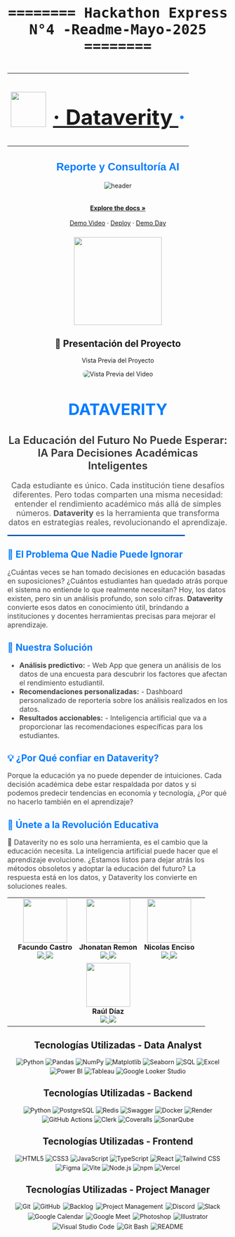 <!-- Sección del título principal de la Hackathon -->
<div align="center" style="font-family: 'Fira Code', monospace; font-size: 2rem;">
  <h4>======== Hackathon Express N°4 -Readme-Mayo-2025 ========</h4>
</div>

<!-- Encabezado centrado con logotipo e hipervínculo al login de Dataverity -->
<div align="center">
  <table>
    <tr>
      <td>
        <!-- Logotipo del proyecto -->
        <img src="https://github.com/Jhone-fori-freelancer/Hackathon-Express-N-4-/blob/d0e8ebd5c1b3a8394509f1e85f862bb9e6cc6702/img/Recurso%205%400.5x.png" width="80">
      </td>
      <td>
        <!-- Título con enlace al sistema de autenticación -->
        <h1 align="center" style="color: #007bff; font-size: 3rem;"> 
          <a href="https://iupi-fintech-nine.vercel.app/auth">· Dataverity </a> ·
        </h1>
      </td>
    </tr>
  </table>
</div>



<!-- Subtítulo con una breve descripción del proyecto -->
<h2 align="center" style="color: #007bff; font-family: 'Arial', sans-serif; font-weight: 600; font-size: 24px;">
 Reporte y Consultoría AI
</h2>

<!-- Espaciador visual para mantener la estructura -->
<div align="center"></div>

<!-- HEADER: Imagen de portada representativa -->
<div align="center" width="100">
  <img src="https://github.com/Jhone-fori-freelancer/Hackathon-Express-N-4-/blob/3059f6c604e4d92dd6ace057d12030ca098d61de/exelente-portada.png"
  alt="header"/>
</div>







<!-- Espaciador adicional para mantener la estructura limpia -->
<div align="center">
<br />
</div>

<!-- Sección de enlaces destacados y recursos visuales -->
<div align="center">
  <br />
  <a href="https://drive.google.com/drive/folders/1-dWnkU2_lItQym67uMMjzyHib0sHOiKL"><strong>Explore the docs »</strong></a>
  <br /><br />
  <a href="https://www.youtube.com/watch?v=yIr_1CasXkM&t=2933s">Demo Video</a> · 
  <a href="https://iupi-fintech-nine.vercel.app/auth">Deploy</a> · 
  <a href="https://drive.google.com/drive/folders/1-dWnkU2_lItQym67uMMjzyHib0sHOiKL">Demo Day</a>
</div>

<!-- Imagen destacada o representativa del proyecto -->
<div align="center">
  <p style="color: #007bff; font-weight: bold; font-size: 24px;">
    
  </p>
  <p align="center">
    <img src="https://github.com/Jhone-fori-freelancer/Hackathon-Express-N-4-/blob/a82c6cef8a8c383d6ce8c2f022089ffc0205e058/img/Recurso%205%400.5x.png" width="200"/>
  </p>
</div>










<!-- Sección de presentación en video del proyecto -->
<div align="center" style="margin-top: 20px;">
  <h2>🎥 Presentación del Proyecto</h2>
  <p>Vista Previa del Proyecto</p>

  <!-- Imagen/GIF que muestra una vista previa del video -->
  <img src="https://github.com/Jhone-fori-freelancer/Hackathon-Express-N-4-/blob/63400d2517ce5145ea0792b1f7febb33d53ce5d9/ezgif.com-optimize.gif"
       alt="Vista Previa del Video"
       style="max-width: 100%; border-radius: 10px;">
</div>































<!-- Título principal del proyecto: nombre de la plataforma -->
<h1 align="center" style="color: #007bff; font-size: 36px; font-weight: bold;">
  DATAVERITY
</h1>

<!-- Subtítulo con propuesta de valor: enfoque en inteligencia artificial aplicada a la educación -->
<h2 align="center" style="color: #333; font-size: 24px; font-weight: 600;">
  La Educación del Futuro No Puede Esperar: IA Para Decisiones Académicas Inteligentes
</h2>

<!-- Párrafo introductorio: descripción del problema educativo y presentación de Dataverity como solución transformadora -->
<p align="center" style="font-size: 18px; color: #555;">
  Cada estudiante es único. Cada institución tiene desafíos diferentes. Pero todas comparten una misma necesidad: entender el rendimiento académico más allá de simples números. 
  <strong>Dataverity</strong> es la herramienta que transforma datos en estrategias reales, revolucionando el aprendizaje.
</p>

<!-- Línea divisoria para separación visual entre la introducción y el contenido temático -->
<hr style="border: 1px solid #007bff; width: 80%;">

<!-- Sección del problema detectado en el sistema educativo actual -->
<h2 style="color: #007bff;">🔎 El Problema Que Nadie Puede Ignorar</h2>
<p style="font-size: 16px; color: #444;">
  ¿Cuántas veces se han tomado decisiones en educación basadas en suposiciones? ¿Cuántos estudiantes han quedado atrás porque el sistema no entiende lo que realmente necesitan? 
  Hoy, los datos existen, pero sin un análisis profundo, son solo cifras. <strong>Dataverity</strong> convierte esos datos en conocimiento útil, brindando a instituciones y docentes 
  herramientas precisas para mejorar el aprendizaje.
</p>

<!-- Sección de la solución propuesta por la plataforma -->
<h2 style="color: #007bff;">🚀 Nuestra Solución</h2>
<ul style="font-size: 16px; color: #444;">
  <li><strong>Análisis predictivo:</strong> - Web App que genera un análisis de los datos de una encuesta para descubrir los factores que afectan el rendimiento estudiantil.</li>
  <li><strong>Recomendaciones personalizadas:</strong> - Dashboard personalizado de reportería sobre los análisis realizados en los datos.</li>
  <li><strong>Resultados accionables:</strong> - Inteligencia artificial que va a proporcionar las recomendaciones específicas para los estudiantes.</li>
</ul>

<!-- Sección de argumentos para confiar en la solución propuesta -->
<h2 style="color: #007bff;">💡 ¿Por Qué confiar en Dataverity?</h2>
<p style="font-size: 16px; color: #444;">
  Porque la educación ya no puede depender de intuiciones. Cada decisión académica debe estar respaldada por datos y si podemos predecir tendencias en economía y tecnología, ¿Por qué no hacerlo también en el aprendizaje?
</p>

<!-- Sección final con llamado a la acción para involucrarse con la plataforma -->
<h2 style="color: #007bff;">🎯 Únete a la Revolución Educativa</h2>
<p style="font-size: 16px; color: #444;">
  🚀 Dataverity no es solo una herramienta, es el cambio que la educación necesita.  
  La inteligencia artificial puede hacer que el aprendizaje evolucione. ¿Estamos listos para dejar atrás los métodos obsoletos y adoptar la educación del futuro? 
  La respuesta está en los datos, y Dataverity los convierte en soluciones reales.
</p>












<!-- Tabla centrada que presenta al equipo de desarrollo con enlaces a sus perfiles profesionales -->

<table align="center">
  
<!-- Fila 1: presentación de los tres primeros integrantes del equipo -->

  <tr>
    <td></td>

<!-- Integrante: Facundo Castro -->

  <td align="center">
      <a href="https://github.com/alexmarinmendez">
        <img src="https://images.weserv.nl/?url=github.com/schweigenderFlugel.png&h=100&w=100&fit=cover&mask=circle" width="100" />
      </a><br/>
      <strong>Facundo Castro</strong><br/>
      <a href="https://github.com/schweigenderFlugel">
        <img src="https://img.shields.io/badge/GitHub-100000?style=for-the-badge&logo=github&logoColor=white" />
      </a>
      <a href="https://www.linkedin.com/in/facundo-castro-87b864234">
        <img src="https://img.shields.io/badge/LinkedIn-0A66C2?style=for-the-badge&logo=linkedin&logoColor=white" />
      </a>
    </td>

  <!-- Integrante: Jhonatan Remon -->
  
  <td align="center">
      <a href="https://github.com/schweigenderFlugel">
        <img src="https://images.weserv.nl/?url=github.com/Jhone-fori-freelancer.png&h=100&w=100&fit=cover&mask=circle" width="100" />
      </a><br/>
      <strong>Jhonatan Remon</strong><br/>
      <a href="https://github.com/Jhone-fori-freelancer">
        <img src="https://img.shields.io/badge/GitHub-100000?style=for-the-badge&logo=github&logoColor=white" />
      </a>
      <a href="https://www.linkedin.com/in/jhonatanremon/">
        <img src="https://img.shields.io/badge/LinkedIn-0A66C2?style=for-the-badge&logo=linkedin&logoColor=white" />
      </a>
    </td>

  <!-- Integrante: Nicolas Enciso -->
  
  <td align="center">
      <a href="https://github.com/nicoenciso">
        <img src="https://images.weserv.nl/?url=github.com/nicoenciso.png&h=100&w=100&fit=cover&mask=circle" width="100" />
      </a><br/>
      <strong>Nicolas Enciso</strong><br/>
      <a href="https://github.com/nicoenciso">
        <img src="https://img.shields.io/badge/GitHub-100000?style=for-the-badge&logo=github&logoColor=white" />
      </a>
      <a href="https://www.linkedin.com/in/nicolasenciso/">
        <img src="https://img.shields.io/badge/LinkedIn-0A66C2?style=for-the-badge&logo=linkedin&logoColor=white" />
      </a>
    </td>

  <td></td>
  </tr>



  <!-- Fila 2: un solo integrante centrado debajo del del medio -->
  
  <tr>
    <!-- Celdas vacías para centrar a Raúl Díaz debajo de Jhonatan Remon -->  
    
  <td></td>
    <td></td>

 <!-- Integrante: Raúl Díaz -->
    
  <td align="center">
      <a href="https://github.com/Raul-DC">
        <img src="https://images.weserv.nl/?url=github.com/Raul-DC.png&h=100&w=100&fit=cover&mask=circle" width="100" />
      </a><br/>
      <strong>Raúl Díaz</strong><br/>
      <a href="https://github.com/Raul-DC">
        <img src="https://img.shields.io/badge/GitHub-100000?style=for-the-badge&logo=github&logoColor=white" />
      </a>
      <a href="https://www.linkedin.com/in/raul-dc/">
        <img src="https://img.shields.io/badge/LinkedIn-0A66C2?style=for-the-badge&logo=linkedin&logoColor=white" />
      </a>
    </td>

  <td></td>
    <td></td>
  </tr>
</table>









    



<!-- Sección: Tecnologías utilizadas en análisis de datos -->

<h2 align="center">Tecnologías Utilizadas - Data Analyst</h2>

<!-- Contenedor centrado con ajuste automático de línea para los badges -->

<div align="center" style="max-width: 100%; display: flex; flex-wrap: wrap; justify-content: center; gap: 4px;">
  <!-- Python --> <img src="https://img.shields.io/badge/-Python-3776AB?style=flat&logo=python&logoColor=white" alt="Python">
  <!-- Pandas --> <img src="https://img.shields.io/badge/-Pandas-150458?style=flat&logo=pandas&logoColor=white" alt="Pandas">
  <!-- NumPy --> <img src="https://img.shields.io/badge/-NumPy-013243?style=flat&logo=numpy&logoColor=white" alt="NumPy">
  <!-- Matplotlib --> <img src="https://img.shields.io/badge/-Matplotlib-11557C?style=flat&logo=matplotlib&logoColor=white" alt="Matplotlib">
  <!-- Seaborn --> <img src="https://img.shields.io/badge/-Seaborn-0099CC?style=flat&logo=seaborn&logoColor=white" alt="Seaborn">
  <!-- SQL --> <img src="https://img.shields.io/badge/-SQL-4479A1?style=flat&logo=sqlite&logoColor=white" alt="SQL">
  <!-- Excel --> <img src="https://img.shields.io/badge/-Excel-217346?style=flat&logo=microsoftexcel&logoColor=white" alt="Excel">
  <!-- Power BI --> <img src="https://img.shields.io/badge/-Power%20BI-F2C811?style=flat&logo=powerbi&logoColor=black" alt="Power BI">
  <!-- Tableau --> <img src="https://img.shields.io/badge/-Tableau-E97627?style=flat&logo=tableau&logoColor=white" alt="Tableau">
  <!-- Google Data Studio --> <img src="https://img.shields.io/badge/-Looker%20Studio-4285F4?style=flat&logo=looker&logoColor=white" alt="Google Looker Studio">
</div>












<!-- Sección: Tecnologías utilizadas en el backend -->

<h2 align="center">Tecnologías Utilizadas - Backend</h2>

<!-- Contenedor centrado con ajuste automático de línea para los badges -->
<div align="center" style="max-width: 100%; display: flex; flex-wrap: wrap; justify-content: center; gap: 4px;">
  <!-- Python --> <img src="https://img.shields.io/badge/-Python-3776AB?style=flat&logo=python&logoColor=white" alt="Python">
  <!-- PostgreSQL --> <img src="https://img.shields.io/badge/-PostgreSQL-4169E1?style=flat&logo=postgresql&logoColor=white" alt="PostgreSQL">
  <!-- Redis --> <img src="https://img.shields.io/badge/-Redis-DC382D?style=flat&logo=redis&logoColor=white" alt="Redis">
  <!-- Swagger --> <img src="https://img.shields.io/badge/-Swagger-85EA2D?style=flat&logo=swagger&logoColor=white" alt="Swagger">
  <!-- Docker --> <img src="https://img.shields.io/badge/-Docker-2496ED?style=flat&logo=docker&logoColor=white" alt="Docker">
  <!-- Render --> <img src="https://img.shields.io/badge/-Render-46E3B7?style=flat&logo=render&logoColor=white" alt="Render">
  <!-- GitHub Actions --> <img src="https://img.shields.io/badge/-GitHub%20Actions-2088FF?style=flat&logo=github-actions&logoColor=white" alt="GitHub Actions">
  <!-- Clerk --> <img src="https://img.shields.io/badge/-Clerk-3A3A3A?style=flat&logo=clerk&logoColor=white" alt="Clerk">
  <!-- Coveralls --> <img src="https://img.shields.io/badge/-Coveralls-3F5767?style=flat&logo=coveralls&logoColor=white" alt="Coveralls">
  <!-- SonarQube --> <img src="https://img.shields.io/badge/-SonarQube-4E9BCD?style=flat&logo=sonarqube&logoColor=white" alt="SonarQube">
</div>







<!-- Sección: Tecnologías utilizadas en el frontend -->
<h2 align="center">Tecnologías Utilizadas - Frontend</h2>

<!-- Contenedor centrado con ajuste automático de línea para los badges -->
<div align="center" style="max-width: 100%; display: flex; flex-wrap: wrap; justify-content: center; gap: 4px;">
  <!-- HTML5 --> <img src="https://img.shields.io/badge/-HTML5-E34F26?style=flat&logo=html5&logoColor=white" alt="HTML5">
  <!-- CSS3 --> <img src="https://img.shields.io/badge/-CSS3-1572B6?style=flat&logo=css3&logoColor=white" alt="CSS3">
  <!-- JavaScript --> <img src="https://img.shields.io/badge/-JavaScript-F7DF1E?style=flat&logo=javascript&logoColor=black" alt="JavaScript">
  <!-- TypeScript --> <img src="https://img.shields.io/badge/-TypeScript-007ACC?style=flat&logo=typescript&logoColor=white" alt="TypeScript">
  <!-- React --> <img src="https://img.shields.io/badge/-React-61DAFB?style=flat&logo=react&logoColor=black" alt="React">
  <!-- Tailwind CSS --> <img src="https://img.shields.io/badge/-Tailwind%20CSS-06B6D4?style=flat&logo=tailwindcss&logoColor=white" alt="Tailwind CSS">
  <!-- Figma --> <img src="https://img.shields.io/badge/-Figma-F24E1E?style=flat&logo=figma&logoColor=white" alt="Figma">
  <!-- Vite --> <img src="https://img.shields.io/badge/-Vite-646CFF?style=flat&logo=vite&logoColor=white" alt="Vite">
  <!-- Node.js --> <img src="https://img.shields.io/badge/-Node.js-339933?style=flat&logo=nodedotjs&logoColor=white" alt="Node.js">
  <!-- npm --> <img src="https://img.shields.io/badge/-npm-CB3837?style=flat&logo=npm&logoColor=white" alt="npm">
  <!-- Vercel --> <img src="https://img.shields.io/badge/-Vercel-000000?style=flat&logo=vercel&logoColor=white" alt="Vercel">

  
</div>












<!-- Sección: Tecnologías utilizadas en Project Manager -->
<h2 align="center">Tecnologías Utilizadas - Project Manager</h2>

<!-- Contenedor centrado con ajuste automático de línea para los badges -->
<div align="center" style="max-width: 100%; display: flex; flex-wrap: wrap; justify-content: center; gap: 6px;">
  <!-- Git --> <img src="https://img.shields.io/badge/-Git-F05033?style=flat&logo=git&logoColor=white" alt="Git" />
  <!-- GitHub --> <img src="https://img.shields.io/badge/-GitHub-181717?style=flat&logo=github&logoColor=white" alt="GitHub" />
  <!-- Backlog --> <img src="https://img.shields.io/badge/-Backlog-009944?style=flat&logo=backlog&logoColor=white" alt="Backlog" />
  <!-- Project Management --> <img src="https://img.shields.io/badge/-Project%20Management-007bff?style=flat&logo=trello&logoColor=white" alt="Project Management" />
  <!-- Discord --> <img src="https://img.shields.io/badge/-Discord-5865F2?style=flat&logo=discord&logoColor=white" alt="Discord" />
  <!-- Slack --> <img src="https://img.shields.io/badge/-Slack-4A154B?style=flat&logo=slack&logoColor=white" alt="Slack" />
  <!-- Google Calendar --> <img src="https://img.shields.io/badge/-Google%20Calendar-4285F4?style=flat&logo=googlecalendar&logoColor=white" alt="Google Calendar" />
  <!-- Google Meet --> <img src="https://img.shields.io/badge/-Google%20Meet-00897B?style=flat&logo=googlemeet&logoColor=white" alt="Google Meet" />
  <!-- Photoshop --> <img src="https://img.shields.io/badge/-Photoshop-31A8FF?style=flat&logo=adobephotoshop&logoColor=white" alt="Photoshop" />
  <!-- Illustrator --> <img src="https://img.shields.io/badge/-Illustrator-FF9A00?style=flat&logo=adobeillustrator&logoColor=white" alt="Illustrator" />
  <!-- Visual Studio Code --> <img src="https://img.shields.io/badge/-Visual%20Studio%20Code-007ACC?style=flat&logo=visual-studio-code&logoColor=white" alt="Visual Studio Code" />
  <!-- Git Bash --> <img src="https://img.shields.io/badge/-Git%20Bash-DA552F?style=flat&logo=git&logoColor=white" alt="Git Bash" />
  <!-- README --> <img src="https://img.shields.io/badge/-README-000000?style=flat&logo=readthedocs&logoColor=white" alt="README" />
</div>

